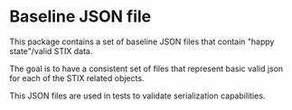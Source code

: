 # Baseline JSON file

This package contains a set of baseline JSON files that contain "happy state"/valid STIX data.

The goal is to have a consistent set of files that represent basic valid json for each of the STIX related objects.

This JSON files are used in tests to validate serialization capabilities.